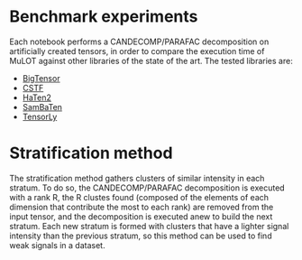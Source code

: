 # Benchmark experiments
Each notebook performs a CANDECOMP/PARAFAC decomposition on artificially created tensors, in order to compare the execution time of MuLOT against other libraries of the state of the art. The tested libraries are:
- [BigTensor](https://datalab.snu.ac.kr/bigtensor/index.php)
- [CSTF](https://github.com/ZacBlanco/cstf)
- [HaTen2](https://datalab.snu.ac.kr/haten2/)
- [SamBaTen](https://github.com/lucasjliu/SamBaTen-Spark)
- [TensorLy](https://tensorly.org/stable/index.html)

# Stratification method
The stratification method gathers clusters of similar intensity in each stratum. To do so, the CANDECOMP/PARAFAC decomposition is executed with a rank R, the R clustes found (composed of the elements of each dimension that contribute the most to each rank) are removed from the input tensor, and the decomposition is executed anew to build the next stratum. Each new stratum is formed with clusters that have a lighter signal intensity than the previous stratum, so this method can be used to find weak signals in a dataset. 
